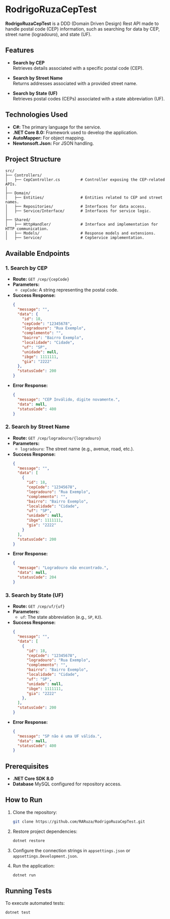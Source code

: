 # RodrigoRuzaCepTest

**RodrigoRuzaCepTest** is a DDD (Domain Driven Design) Rest API made to handle postal code (CEP) information, such as searching for data by CEP, street name (logradouro), and state (UF).

## Features

- **Search by CEP**  
  Retrieves details associated with a specific postal code (CEP).

- **Search by Street Name**  
  Returns addresses associated with a provided street name.

- **Search by State (UF)**  
  Retrieves postal codes (CEPs) associated with a state abbreviation (UF).

## Technologies Used

- **C#:** The primary language for the service.
- **.NET Core 8.0:** Framework used to develop the application.
- **AutoMapper:** For object mapping.
- **Newtonsoft.Json:** For JSON handling.

## Project Structure

```
src/
├── Controllers/
│   ├── CepController.cs         # Controller exposing the CEP-related APIs.
│
├── Domain/
│   ├── Entities/                # Entities related to CEP and street names.
│   ├── Repositories/            # Interfaces for data access.
│   ├── Service/Interface/       # Interfaces for service logic.
│
├── Shared/
│   ├── HttpHandler/             # Interface and implementation for HTTP communication.
│   ├── Models/                  # Response models and extensions.
│   ├── Service/                 # CepService implementation.
```

## Available Endpoints

### 1. Search by CEP
- **Route:** `GET /cep/{cepCode}`  
- **Parameters:**  
  - `cepCode`: A string representing the postal code.  
- **Success Response:**  
  ```json
  {
    "message": "",
    "data": {
      "id": 18,
      "cepCode": "12345678",
      "logradouro": "Rua Exemplo",
      "complemento": "",
      "bairro": "Bairro Exemplo",
      "localidade": "Cidade",
      "uf": "SP",
      "unidade": null,
      "ibge": 1111111,
      "gia": "2222"
    },
    "statusCode": 200
  }
  ```
- **Error Response:**  
  ```json
  {
    "message": "CEP Inválido, digite novamente.",
    "data": null,
    "statusCode": 400
  }
  ```

### 2. Search by Street Name
- **Route:** `GET /cep/logradouro/{logradouro}`  
- **Parameters:**  
  - `logradouro`: The street name (e.g., avenue, road, etc.).  
- **Success Response:**  
  ```json
  {
    "message": "",
    "data": [
      {
        "id": 18,
        "cepCode": "12345678",
        "logradouro": "Rua Exemplo",
        "complemento": "",
        "bairro": "Bairro Exemplo",
        "localidade": "Cidade",
        "uf": "SP",
        "unidade": null,
        "ibge": 1111111,
        "gia": "2222"
      }
    ],
    "statusCode": 200
  }
  ```
- **Error Response:**  
  ```json
  {
    "message": "Logradouro não encontrado.",
    "data": null,
    "statusCode": 204
  }
  ```

### 3. Search by State (UF)
- **Route:** `GET /cep/uf/{uf}`  
- **Parameters:**  
  - `uf`: The state abbreviation (e.g., `SP`, `RJ`).  
- **Success Response:**  
  ```json
  {
    "message": "",
    "data": [
      {
        "id": 18,
        "cepCode": "12345678",
        "logradouro": "Rua Exemplo",
        "complemento": "",
        "bairro": "Bairro Exemplo",
        "localidade": "Cidade",
        "uf": "SP",
        "unidade": null,
        "ibge": 1111111,
        "gia": "2222"
      },
    ],
    "statusCode": 200
  }
  ```
- **Error Response:**  
  ```json
  {
    "message": "SP não é uma UF válida.",
    "data": null,
    "statusCode": 400
  }
  ```

## Prerequisites

- **.NET Core SDK 8.0**
- **Database** MySQL configured for repository access.

## How to Run

1. Clone the repository:  
   ```bash
   git clone https://github.com/RARuza/RodrigoRuzaCepTest.git
   ```

2. Restore project dependencies:  
   ```bash
   dotnet restore
   ```

3. Configure the connection strings in `appsettings.json` or `appsettings.Development.json`.

4. Run the application:  
   ```bash
   dotnet run
   ```

## Running Tests

To execute automated tests:  
```bash
dotnet test
```
